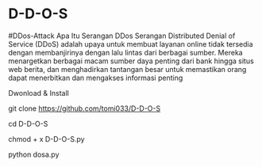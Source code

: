 # D-D-O-S
#DDos-Attack
Apa Itu Serangan DDos
Serangan Distributed Denial of Service (DDoS) adalah upaya untuk membuat layanan online tidak tersedia
dengan membanjirinya dengan lalu lintas dari berbagai sumber. Mereka menargetkan berbagai macam sumber daya penting dari bank hingga situs web berita, dan menghadirkan tantangan besar untuk memastikan orang dapat menerbitkan dan mengakses informasi penting

Dwonload & Install


git clone https://github.com/tomi033/D-D-O-S


cd D-D-O-S


chmod + x D-D-O-S.py


python dosa.py
